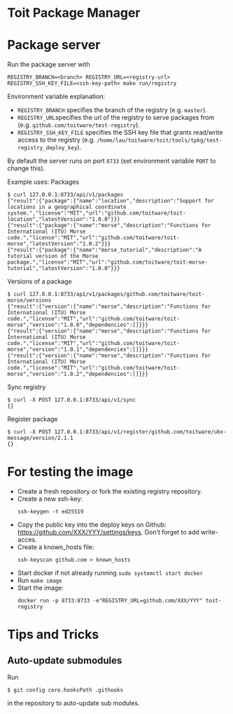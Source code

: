 # Toit Package Manager

Package server
==============
Run the package server with
```
REGISTRY_BRANCH=<branch> REGISTRY_URL=<registry-url> REGISTRY_SSH_KEY_FILE=<ssh-key-path> make run/registry
```
Environment variable explanation:
 - `REGISTRY_BRANCH` specifies the branch of the registry (e.g. `master`).
 - `REGISTRY_URL`specifies the url of the registry to serve packages from (e.g. `github.com/toitware/test-registry`).
 - `REGISTRY_SSH_KEY_FILE` specifies the SSH key file that grants read/write access to the registry (e.g. `/home/lau/toitware/toit/tools/tpkg/test-registry_deploy_key`).

By default the server runs on port `8733` (set environment variable `PORT` to change this).

Example uses:
Packages
```
$ curl 127.0.0.1:8733/api/v1/packages
{"result":{"package":{"name":"location","description":"Support for locations in a geographical coordinate system.","license":"MIT","url":"github.com/toitware/toit-location","latestVersion":"1.0.0"}}}
{"result":{"package":{"name":"morse","description":"Functions for International (ITU) Morse code.","license":"MIT","url":"github.com/toitware/toit-morse","latestVersion":"1.0.2"}}}
{"result":{"package":{"name":"morse_tutorial","description":"A tutorial version of the Morse package.","license":"MIT","url":"github.com/toitware/toit-morse-tutorial","latestVersion":"1.0.0"}}}
```
Versions of a package
```
$ curl 127.0.0.1:8733/api/v1/packages/github.com/toitware/toit-morse/versions
{"result":{"version":{"name":"morse","description":"Functions for International (ITU) Morse code.","license":"MIT","url":"github.com/toitware/toit-morse","version":"1.0.0","dependencies":[]}}}
{"result":{"version":{"name":"morse","description":"Functions for International (ITU) Morse code.","license":"MIT","url":"github.com/toitware/toit-morse","version":"1.0.1","dependencies":[]}}}
{"result":{"version":{"name":"morse","description":"Functions for International (ITU) Morse code.","license":"MIT","url":"github.com/toitware/toit-morse","version":"1.0.2","dependencies":[]}}}
```
Sync registry
```
$ curl -X POST 127.0.0.1:8733/api/v1/sync
{}
```
Register package
```
$ curl -X POST 127.0.0.1:8733/api/v1/register/github.com/toitware/ubx-message/version/2.1.1
{}
```

For testing the image
=====================
* Create a fresh repository or fork the existing registry repository.
* Create a new ssh-key:
  ``` shell
  ssh-keygen -t ed25519
  ```
* Copy the public key into the deploy keys on Github: https://github.com/XXX/YYY/settings/keys.
  Don't forget to add write-acces.
* Create a known_hosts file:
  ``` shell
  ssh-keyscan github.com > known_hosts
  ```
* Start docker if not already running `sudo systemctl start docker`
* Run `make image`
* Start the image:
  ``` shell
  docker run -p 8733:8733 -e"REGISTRY_URL=github.com/XXX/YYY" toit-registry
  ```


Tips and Tricks
===============

## Auto-update submodules

Run

```
$ git config core.hooksPath .githooks
```

in the repository to auto-update sub modules.
